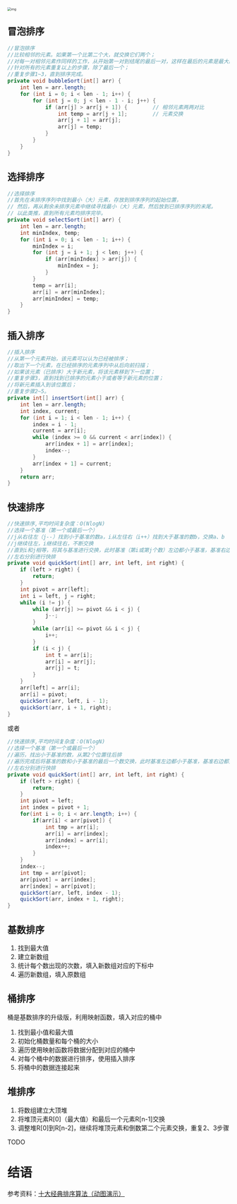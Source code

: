 

<img src="https://images2018.cnblogs.com/blog/849589/201804/849589-20180402133438219-1946132192.png" alt="img" style="zoom: 50%;" />

## 冒泡排序

```java
//冒泡排序
//比较相邻的元素。如果第一个比第二个大，就交换它们两个；
//对每一对相邻元素作同样的工作，从开始第一对到结尾的最后一对，这样在最后的元素是最大的数；
//针对所有的元素重复以上的步骤，除了最后一个；
//重复步骤1~3，直到排序完成。
private void bubbleSort(int[] arr) {
	int len = arr.length;
	for (int i = 0; i < len - 1; i++) {
		for (int j = 0; j < len - 1 - i; j++) {
			if (arr[j] > arr[j + 1]) {        // 相邻元素两两对比
				int temp = arr[j + 1];        // 元素交换
				arr[j + 1] = arr[j];
				arr[j] = temp;
			}
		}
	}
}
```

## 选择排序

```java
//选择排序
//首先在未排序序列中找到最小（大）元素，存放到排序序列的起始位置，
// 然后，再从剩余未排序元素中继续寻找最小（大）元素，然后放到已排序序列的末尾。
// 以此类推，直到所有元素均排序完毕。
private void selectSort(int[] arr) {
    int len = arr.length;
    int minIndex, temp;
    for (int i = 0; i < len - 1; i++) {
        minIndex = i;
        for (int j = i + 1; j < len; j++) {
            if (arr[minIndex] > arr[j]) {
                minIndex = j;
            }
        }
        temp = arr[i];
        arr[i] = arr[minIndex];
        arr[minIndex] = temp;
    }
}
```

## 插入排序

```java
//插入排序
//从第一个元素开始，该元素可以认为已经被排序；
//取出下一个元素，在已经排序的元素序列中从后向前扫描；
//如果该元素（已排序）大于新元素，将该元素移到下一位置；
//重复步骤3，直到找到已排序的元素小于或者等于新元素的位置；
//将新元素插入到该位置后；
//重复步骤2~5。
private int[] insertSort(int[] arr) {
    int len = arr.length;
    int index, current;
    for (int i = 1; i < len - 1; i++) {
        index = i - 1;
        current = arr[i];
        while (index >= 0 && current < arr[index]) {
            arr[index + 1] = arr[index];
            index--;
        }
        arr[index + 1] = current;
    }
    return arr;
}
```

## 快速排序

```java
//快速排序,平均时间复杂度：O(NlogN)
//选择一个基准（第一个或最后一个）
//j从右往左（j--）找到小于基准的数a，i从左往右（i++）找到大于基准的数b，交换a、b
//j继续往左，i继续往右，不断交换
//直到i和j相等，将其与基准进行交换，此时基准（第i或第j个数）左边都小于基准，基准右边都大于基准
//左右分别进行快排
private void quickSort(int[] arr, int left, int right) {
    if (left > right) {
        return;
    }
    int pivot = arr[left];
    int i = left, j = right;
    while (i != j) {
        while (arr[j] >= pivot && i < j) {
            j--;
        }
        while (arr[i] <= pivot && i < j) {
            i++;
        }
        if (i < j) {
            int t = arr[i];
            arr[i] = arr[j];
            arr[j] = t;
        }
    }
    arr[left] = arr[i];
    arr[i] = pivot;
    quickSort(arr, left, i - 1);
    quickSort(arr, i + 1, right);
}
```

或者

```java
//快速排序,平均时间复杂度：O(NlogN)
//选择一个基准（第一个或最后一个）
//遍历，找出小于基准的数，从第2个位置往后排
//遍历完成后将基准的数和小于基准的最后一个数交换，此时基准左边都小于基准，基准右边都大于基准
//左右分别进行快排
private void quickSort(int[] arr, int left, int right) {
    if (left > right) {
        return;
    }
    int pivot = left;
    int index = pivot + 1;
    for(int i = 0; i < arr.length; i++) {
        if(arr[i] < arr[pivot]) {
            int tmp = arr[i];
            arr[i] = arr[index];
            arr[index] = arr[i];
            index++;
        }
    }
    index--;
    int tmp = arr[pivot];
    arr[pivot] = arr[index];
    arr[index] = arr[pivot];
    quickSort(arr, left, index - 1);
    quickSort(arr, index + 1, right);
}
```

## 基数排序

1. 找到最大值
2. 建立新数组
3. 统计每个数出现的次数，填入新数组对应的下标中
4. 遍历新数组，填入原数组

## 桶排序

桶是基数排序的升级版，利用映射函数，填入对应的桶中

1. 找到最小值和最大值
2. 初始化桶数量和每个桶的大小
3. 遍历使用映射函数将数据分配到对应的桶中
4. 对每个桶中的数据进行排序，使用插入排序
5. 将桶中的数据连接起来

## 堆排序

1. 将数组建立大顶堆
2. 将堆顶元素R[0]（最大值）和最后一个元素R[n-1]交换
3. 调整堆R[0]到R[n-2]，继续将堆顶元素和倒数第二个元素交换，重复2、3步骤

TODO

# 结语

参考资料：[十大经典排序算法（动图演示）](https://www.cnblogs.com/onepixel/p/7674659.html)

